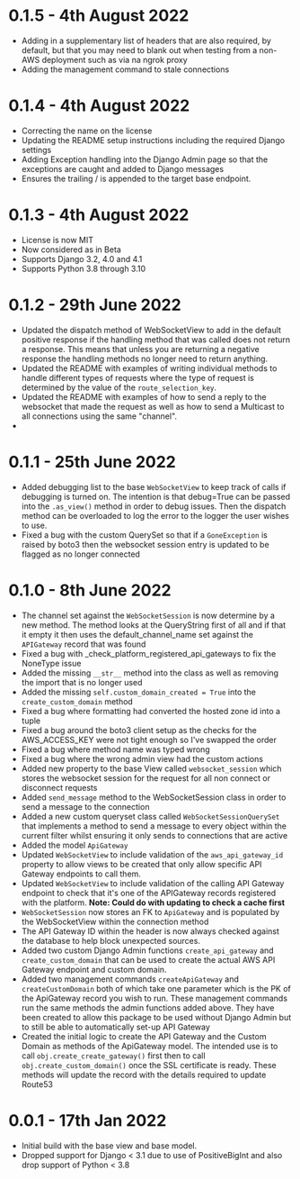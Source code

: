 # 0.1.5 - 4th August 2022
- Adding in a supplementary list of headers that are also required, by default, but that you may need to blank out when
testing from a non-AWS deployment such as via na ngrok proxy
- Adding the management command to stale connections 

# 0.1.4 - 4th August 2022
- Correcting the name on the license
- Updating the README setup instructions including the required Django settings
- Adding Exception handling into the Django Admin page so that the exceptions are caught and added to Django messages
- Ensures the trailing / is appended to the target base endpoint.

# 0.1.3 - 4th August 2022
- License is now MIT
- Now considered as in Beta
- Supports Django 3.2, 4.0 and 4.1
- Supports Python 3.8 through 3.10

# 0.1.2 - 29th June 2022
- Updated the dispatch method of WebSocketView to add in the default positive response if the handling method that was
called does not return a response. This means that unless you are returning a negative response the handling methods no
longer need to return anything.
- Updated the README with examples of writing individual methods to handle different types of requests where the type
of request is determined by the value of the ```route_selection_key```.
- Updated the README with examples of how to send a reply to the websocket that made the request as well as how to send
a Multicast to all connections using the same "channel".
- 
# 0.1.1 - 25th June 2022
- Added debugging list to the base ```WebSocketView``` to keep track of calls if debugging is turned on. The intention
is that debug=True can be passed into the ```.as_view()``` method in order to debug issues. Then the dispatch method can
be overloaded to log the error to the logger the user wishes to use.
- Fixed a bug with the custom QuerySet so that if a ```GoneException``` is raised by boto3 then the websocket session
entry is updated to be flagged as no longer connected

# 0.1.0 - 8th June 2022
- The channel set against the ```WebSocketSession``` is now determine by a new method.
The method looks at the QueryString first of all and if that it empty it then uses the default_channel_name set against
the ```APIGateway``` record that was found 
- Fixed a bug with _check_platform_registered_api_gateways to fix the NoneType issue
- Added the missing ```__str__``` method into the class as well as removing the import that is no longer used
- Added the missing ```self.custom_domain_created = True``` into the ```create_custom_domain``` method
- Fixed a bug where formatting had converted the hosted zone id into a tuple 
- Fixed a bug around the boto3 client setup as the checks for the AWS_ACCESS_KEY were not tight enough so I've swapped 
the order 
- Fixed a bug where method name was typed wrong
- Fixed a bug where the wrong admin view had the custom actions
- Added new property to the base View called ```websocket_session``` which stores the websocket session for the request
for all non connect or disconnect requests 
- Added ```send_message``` method to the WebSocketSession class in order to send a message to the connection
- Added a new custom queryset class called ```WebSocketSessionQuerySet``` that implements a method to send a message
to every object within the current filter whilst ensuring it only sends to connections that are active
- Added the model ```ApiGateway```
- Updated ```WebSocketView``` to include validation of the ```aws_api_gateway_id``` property to allow views to be
created that only allow specific API Gateway endpoints to call them.
- Updated ```WebSocketView``` to include validation of the calling API Gateway endpoint to check that it's one of the
APIGateway records registered with the platform. **Note: Could do with updating to check a cache first**
- ```WebSocketSession``` now stores an FK to ```ApiGateway``` and is populated by the WebSocketView within the 
connection method
- The API Gateway ID within the header is now always checked against the database to help block unexpected sources. 
- Added two custom Django Admin functions ```create_api_gateway``` and ```create_custom_domain``` that can be used to
create the actual AWS API Gateway endpoint and custom domain.
- Added two management commands ```createApiGateway``` and ```createCustomDomain``` both of which take one parameter
which is the PK of the ApiGateway record you wish to run. These management commands run the same methods the admin
functions added above. They have been created to allow this package to be used without Django Admin but to still be 
able to automatically set-up API Gateway
- Created the initial logic to create the API Gateway and the Custom Domain as methods of the ApiGateway model. The 
intended use is to call ```obj.create_create_gateway()``` first then to call ```obj.create_custom_domain()``` once 
the SSL certificate is ready. These methods will update the record with the details required to update Route53 

# 0.0.1 - 17th Jan 2022
- Initial build with the base view and base model.
- Dropped support for Django < 3.1 due to use of PositiveBigInt and also drop support of Python < 3.8 
